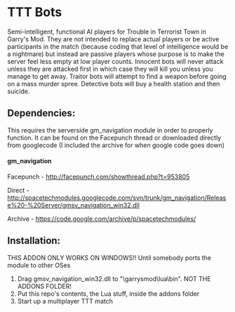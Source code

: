 # TTT Bots
Semi-intelligent, functional AI players for Trouble in Terrorist Town in Garry's Mod. They are not intended to replace actual players or be active participants in the match (because coding that level of intelligence would be a nightmare) but instead are passive players whose purpose is to make the server feel less empty at low player counts. Innocent bots will never attack unless they are attacked first in which case they will kill you unless you manage to get away. Traitor bots will attempt to find a weapon before going on a mass murder spree. Detective bots will buy a health station and then suicide.

## Dependencies:
This requires the serverside gm_navigation module in order to properly function. It can be found on the Facepunch thread or downloaded directly from googlecode (I included the archive for when google code goes down)

#### gm_navigation
Facepunch - http://facepunch.com/showthread.php?t=953805

Direct - http://spacetechmodules.googlecode.com/svn/trunk/gm_navigation/Release%20-%20Server/gmsv_navigation_win32.dll

Archive - https://code.google.com/archive/p/spacetechmodules/

## Installation:
THIS ADDON ONLY WORKS ON WINDOWS!! Until somebody ports the module to other OSes

1. Drag gmsv_navigation_win32.dll to "\garrysmod\lua\bin". NOT THE ADDONS FOLDER!
2. Put this repo's contents, the Lua stuff, inside the addons folder
3. Start up a multiplayer TTT match

